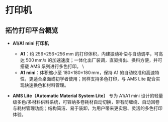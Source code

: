 # 打印机

## 拓竹打印平台概览

- **A1/A1 mini 打印机** 
  - **A1**：约 256×256×256 mm 的打印体积，内建振动补偿与自动调平，可高达 500 mm/s 的加速速度；一体化出厂装调，直驱挤出、换料方便，并可搭载 AMS 系列进行多色打印。  \
  - **A1 mini**：体积缩小至 180×180×180 mm，保持 A1 的自动校准和高速特性，更适合桌面或初学者使用；同样支持多色打印，与 AMS Lite 配合实现快速换色和材料管理。

- **AMS Lite（Automatic Material System Lite）** 
  专为 A1/A1 mini 设计的轻量级多色/多材料供料系统，可容纳多卷耗材自动切换，带有防缠绕、自动回卷与耗材管理功能；结构简洁、易于装卸，为用户带来更实惠、灵活的多色打印体验。

